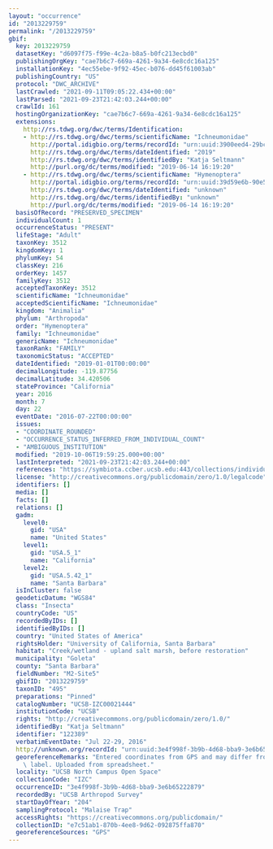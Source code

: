 ```yaml
---
layout: "occurrence"
id: "2013229759"
permalink: "/2013229759"
gbif:
  key: 2013229759
  datasetKey: "d6097f75-f99e-4c2a-b8a5-b0fc213ecbd0"
  publishingOrgKey: "cae7b6c7-669a-4261-9a34-6e8cdc16a125"
  installationKey: "4ec55ebe-9f92-45ec-b076-dd45f61003ab"
  publishingCountry: "US"
  protocol: "DWC_ARCHIVE"
  lastCrawled: "2021-09-11T09:05:22.434+00:00"
  lastParsed: "2021-09-23T21:42:03.244+00:00"
  crawlId: 161
  hostingOrganizationKey: "cae7b6c7-669a-4261-9a34-6e8cdc16a125"
  extensions:
    http://rs.tdwg.org/dwc/terms/Identification:
    - http://rs.tdwg.org/dwc/terms/scientificName: "Ichneumonidae"
      http://portal.idigbio.org/terms/recordId: "urn:uuid:3900eed4-29bc-4a40-ac78-cfd1d1b72e02"
      http://rs.tdwg.org/dwc/terms/dateIdentified: "2019"
      http://rs.tdwg.org/dwc/terms/identifiedBy: "Katja Seltmann"
      http://purl.org/dc/terms/modified: "2019-06-14 16:19:20"
    - http://rs.tdwg.org/dwc/terms/scientificName: "Hymenoptera"
      http://portal.idigbio.org/terms/recordId: "urn:uuid:39d59e6b-90e5-4f41-a9e1-3c25e6903103"
      http://rs.tdwg.org/dwc/terms/dateIdentified: "unknown"
      http://rs.tdwg.org/dwc/terms/identifiedBy: "unknown"
      http://purl.org/dc/terms/modified: "2019-06-14 16:19:20"
  basisOfRecord: "PRESERVED_SPECIMEN"
  individualCount: 1
  occurrenceStatus: "PRESENT"
  lifeStage: "Adult"
  taxonKey: 3512
  kingdomKey: 1
  phylumKey: 54
  classKey: 216
  orderKey: 1457
  familyKey: 3512
  acceptedTaxonKey: 3512
  scientificName: "Ichneumonidae"
  acceptedScientificName: "Ichneumonidae"
  kingdom: "Animalia"
  phylum: "Arthropoda"
  order: "Hymenoptera"
  family: "Ichneumonidae"
  genericName: "Ichneumonidae"
  taxonRank: "FAMILY"
  taxonomicStatus: "ACCEPTED"
  dateIdentified: "2019-01-01T00:00:00"
  decimalLongitude: -119.87756
  decimalLatitude: 34.420506
  stateProvince: "California"
  year: 2016
  month: 7
  day: 22
  eventDate: "2016-07-22T00:00:00"
  issues:
  - "COORDINATE_ROUNDED"
  - "OCCURRENCE_STATUS_INFERRED_FROM_INDIVIDUAL_COUNT"
  - "AMBIGUOUS_INSTITUTION"
  modified: "2019-10-06T19:59:25.000+00:00"
  lastInterpreted: "2021-09-23T21:42:03.244+00:00"
  references: "https://symbiota.ccber.ucsb.edu:443/collections/individual/index.php?occid=122389"
  license: "http://creativecommons.org/publicdomain/zero/1.0/legalcode"
  identifiers: []
  media: []
  facts: []
  relations: []
  gadm:
    level0:
      gid: "USA"
      name: "United States"
    level1:
      gid: "USA.5_1"
      name: "California"
    level2:
      gid: "USA.5.42_1"
      name: "Santa Barbara"
  isInCluster: false
  geodeticDatum: "WGS84"
  class: "Insecta"
  countryCode: "US"
  recordedByIDs: []
  identifiedByIDs: []
  country: "United States of America"
  rightsHolder: "University of California, Santa Barbara"
  habitat: "Creek/wetland - upland salt marsh, before restoration"
  municipality: "Goleta"
  county: "Santa Barbara"
  fieldNumber: "M2-Site5"
  gbifID: "2013229759"
  taxonID: "495"
  preparations: "Pinned"
  catalogNumber: "UCSB-IZC00021444"
  institutionCode: "UCSB"
  rights: "http://creativecommons.org/publicdomain/zero/1.0/"
  identifiedBy: "Katja Seltmann"
  identifier: "122389"
  verbatimEventDate: "Jul 22-29, 2016"
  http://unknown.org/recordId: "urn:uuid:3e4f998f-3b9b-4d68-bba9-3e6b65222879"
  georeferenceRemarks: "Entered coordinates from GPS and may differ from what is on\
    \ label. Uploaded from spreadsheet."
  locality: "UCSB North Campus Open Space"
  collectionCode: "IZC"
  occurrenceID: "3e4f998f-3b9b-4d68-bba9-3e6b65222879"
  recordedBy: "UCSB Arthropod Survey"
  startDayOfYear: "204"
  samplingProtocol: "Malaise Trap"
  accessRights: "https://creativecommons.org/publicdomain/"
  collectionID: "e7c51ab1-870b-4ee8-9d62-092875ffa870"
  georeferenceSources: "GPS"
---
```

